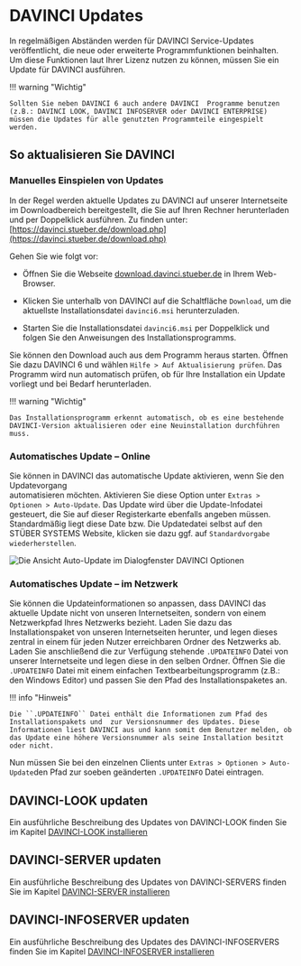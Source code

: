 # DAVINCI Updates

In regelmäßigen Abständen werden für DAVINCI Service-Updates veröffentlicht, die neue oder erweiterte Programmfunktionen beinhalten. Um diese Funktionen laut Ihrer Lizenz nutzen zu können, müssen Sie ein Update für DAVINCI ausführen.

!!! warning "Wichtig"

    Sollten Sie neben DAVINCI 6 auch andere DAVINCI  Programme benutzen (z.B.: DAVINCI LOOK, DAVINCI INFOSERVER oder DAVINCI ENTERPRISE) müssen die Updates für alle genutzten Programmteile eingespielt werden.

## So aktualisieren Sie DAVINCI

### Manuelles Einspielen von Updates

In der Regel werden aktuelle Updates zu DAVINCI auf unserer Internetseite im Downloadbereich bereitgestellt, die Sie auf Ihren Rechner herunterladen und per Doppelklick ausführen. Zu finden unter: [https://davinci.stueber.de/download.php](https://davinci.stueber.de/download.php)

Gehen Sie wie folgt vor:

* Öffnen Sie die Webseite [download.davinci.stueber.de](https://davinci.stueber.de/download.php) in Ihrem Web-Browser.

* Klicken Sie unterhalb von DAVINCI auf die Schaltfläche `Download`, um die aktuellste Installationsdatei `davinci6.msi` herunterzuladen.
* Starten Sie die Installationsdatei `davinci6.msi` per Doppelklick und folgen Sie den Anweisungen des Installationsprogramms.

Sie können den Download auch aus dem Programm heraus starten. Öffnen Sie dazu DAVINCI 6 und wählen `Hilfe > Auf Aktualisierung prüfen`. Das Programm wird nun automatisch prüfen, ob für Ihre Installation ein Update vorliegt und bei Bedarf herunterladen.

!!! warning "Wichtig"

    Das Installationsprogramm erkennt automatisch, ob es eine bestehende DAVINCI-Version aktualisieren oder eine Neuinstallation durchführen muss.

### Automatisches Update – Online

Sie können in DAVINCI das automatische Update aktivieren, wenn Sie den Updatevorgang  
automatisieren möchten. Aktivieren Sie diese Option unter `Extras > Optionen > Auto-Update`. Das Update wird über die Update-Infodatei gesteuert, die Sie auf dieser Registerkarte ebenfalls angeben müssen. Standardmäßig liegt diese Date bzw. Die Updatedatei selbst auf den STÜBER SYSTEMS Website, klicken sie dazu ggf. auf `Standardvorgabe wiederherstellen`.

![Die Ansicht `Auto-Update` im Dialogfenster DAVINCI Optionen](/assets/images/AutoUpdate.png)

### Automatisches Update – im Netzwerk

Sie können die Updateinformationen so anpassen, dass DAVINCI das aktuelle Update nicht von unseren Internetseiten, sondern von einem Netzwerkpfad Ihres Netzwerks bezieht. Laden Sie dazu das Installationspaket von unseren Internetseiten herunter, und legen dieses zentral in einem für jeden Nutzer erreichbaren Ordner des Netzwerks ab.  
Laden Sie anschließend die zur Verfügung stehende ``.UPDATEINFO`` Datei von unserer Internetseite und legen diese in den selben Ordner. Öffnen Sie die ``.UPDATEINFO`` Datei mit einem einfachen Textbearbeitungsprogramm (z.B.: den Windows Editor) und passen Sie den Pfad des Installationspaketes an.

!!! info "Hinweis"

    Die ``.UPDATEINFO`` Datei enthält die Informationen zum Pfad des Installationspakets und  zur Versionsnummer des Updates. Diese Informationen liest DAVINCI aus und kann somit dem Benutzer melden, ob das Update eine höhere Versionsnummer als seine Installation besitzt oder nicht. 

Nun müssen Sie bei den einzelnen Clients unter `Extras > Optionen > Auto-Update`den Pfad zur soeben geänderten ``.UPDATEINFO`` Datei eintragen.

## DAVINCI-LOOK updaten

Ein ausführliche Beschreibung des Updates von DAVINCI-LOOK finden Sie im Kapitel [DAVINCI-LOOK installieren](https://doc.davinci6.stueber.de/05.look/01.installation/#update)

## DAVINCI-SERVER updaten

Ein ausführliche Beschreibung des Updates von DAVINCI-SERVERS finden Sie im Kapitel [DAVINCI-SERVER installieren](https://doc.davinci6.stueber.de/06.enterprise/01.installation/#update)

## DAVINCI-INFOSERVER updaten

Ein ausführliche Beschreibung des Updates des DAVINCI-INFOSERVERS finden Sie im Kapitel [DAVINCI-INFOSERVER installieren](https://doc.davinci6.stueber.de/06.enterprise/01.installation/#update)
